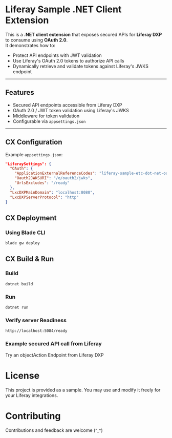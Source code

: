 # Liferay Sample .NET Client Extension

This is a **.NET client extension** that exposes secured APIs for **Liferay DXP** to consume using **OAuth 2.0**.  
It demonstrates how to:
- Protect API endpoints with JWT validation
- Use Liferay's OAuth 2.0 tokens to authorize API calls
- Dynamically retrieve and validate tokens against Liferay's JWKS endpoint
---

## Features

- Secured API endpoints accessible from Liferay DXP  
- OAuth 2.0 / JWT token validation using Liferay's JWKS  
- Middleware for token validation  
- Configurable via `appsettings.json`  

---

## CX Configuration

Example `appsettings.json`:

```json
"LiferaySettings": {
  "OAuth": {
    "ApplicationExternalReferenceCodes": "liferay-sample-etc-dot-net-oauth-application-user-agent",
    "Oauth2JWKSURI": "/o/oauth2/jwks",
    "UrlsExcludes": "/ready"
  },
  "LxcDXPMainDomain": "localhost:8080",
  "LxcDXPServerProtocol": "http"
}
```

## CX Deployment
### Using Blade CLI

```
blade gw deploy
```

## CX Build & Run
### Build
```
dotnet build
```
### Run
```
dotnet run
```
### Verify server Readiness
```
http://localhost:5084/ready
```
### Example secured API call from Liferay

Try an objectAction Endpoint from Liferay DXP

# License
This project is provided as a sample.
You may use and modify it freely for your Liferay integrations.

# Contributing
Contributions and feedback are welcome (^_^)
